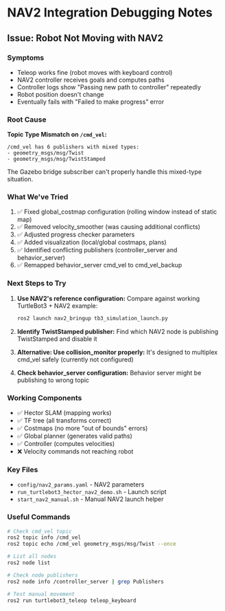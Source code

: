 # NAV2 Integration Debugging Notes

## Issue: Robot Not Moving with NAV2

### Symptoms
- Teleop works fine (robot moves with keyboard control)
- NAV2 controller receives goals and computes paths
- Controller logs show "Passing new path to controller" repeatedly
- Robot position doesn't change
- Eventually fails with "Failed to make progress" error

### Root Cause
**Topic Type Mismatch on `/cmd_vel`:**
```
/cmd_vel has 6 publishers with mixed types:
- geometry_msgs/msg/Twist
- geometry_msgs/msg/TwistStamped
```

The Gazebo bridge subscriber can't properly handle this mixed-type situation.

### What We've Tried
1. ✅ Fixed global_costmap configuration (rolling window instead of static map)
2. ✅ Removed velocity_smoother (was causing additional conflicts)
3. ✅ Adjusted progress checker parameters
4. ✅ Added visualization (local/global costmaps, plans)
5. ✅ Identified conflicting publishers (controller_server and behavior_server)
6. ✅ Remapped behavior_server cmd_vel to cmd_vel_backup

### Next Steps to Try
1. **Use NAV2's reference configuration:**
   Compare against working TurtleBot3 + NAV2 example:
   ```bash
   ros2 launch nav2_bringup tb3_simulation_launch.py
   ```

2. **Identify TwistStamped publisher:**
   Find which NAV2 node is publishing TwistStamped and disable it

3. **Alternative: Use collision_monitor properly:**
   It's designed to multiplex cmd_vel safely (currently not configured)

4. **Check behavior_server configuration:**
   Behavior server might be publishing to wrong topic

### Working Components
- ✅ Hector SLAM (mapping works)
- ✅ TF tree (all transforms correct)
- ✅ Costmaps (no more "out of bounds" errors)
- ✅ Global planner (generates valid paths)
- ✅ Controller (computes velocities)
- ❌ Velocity commands not reaching robot

### Key Files
- `config/nav2_params.yaml` - NAV2 parameters
- `run_turtlebot3_hector_nav2_demo.sh` - Launch script
- `start_nav2_manual.sh` - Manual NAV2 launch helper

### Useful Commands
```bash
# Check cmd_vel topic
ros2 topic info /cmd_vel
ros2 topic echo /cmd_vel geometry_msgs/msg/Twist --once

# List all nodes
ros2 node list

# Check node publishers
ros2 node info /controller_server | grep Publishers

# Test manual movement
ros2 run turtlebot3_teleop teleop_keyboard
```
